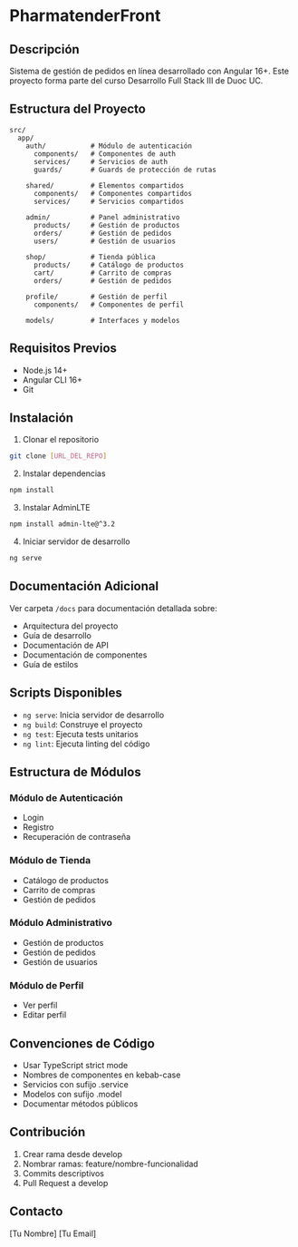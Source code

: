 # PharmatenderFront

## Descripción
Sistema de gestión de pedidos en línea desarrollado con Angular 16+. Este proyecto forma parte del curso Desarrollo Full Stack III de Duoc UC.

## Estructura del Proyecto
```
src/
  app/
    auth/           # Módulo de autenticación
      components/   # Componentes de auth
      services/     # Servicios de auth
      guards/       # Guards de protección de rutas
    
    shared/         # Elementos compartidos
      components/   # Componentes compartidos
      services/     # Servicios compartidos
    
    admin/          # Panel administrativo
      products/     # Gestión de productos
      orders/       # Gestión de pedidos
      users/        # Gestión de usuarios
    
    shop/           # Tienda pública
      products/     # Catálogo de productos
      cart/         # Carrito de compras
      orders/       # Gestión de pedidos
    
    profile/        # Gestión de perfil
      components/   # Componentes de perfil
    
    models/         # Interfaces y modelos
```

## Requisitos Previos
- Node.js 14+
- Angular CLI 16+
- Git

## Instalación

1. Clonar el repositorio
```bash
git clone [URL_DEL_REPO]
```

2. Instalar dependencias
```bash
npm install
```

3. Instalar AdminLTE
```bash
npm install admin-lte@^3.2
```

4. Iniciar servidor de desarrollo
```bash
ng serve
```

## Documentación Adicional
Ver carpeta `/docs` para documentación detallada sobre:
- Arquitectura del proyecto
- Guía de desarrollo
- Documentación de API
- Documentación de componentes
- Guía de estilos

## Scripts Disponibles
- `ng serve`: Inicia servidor de desarrollo
- `ng build`: Construye el proyecto
- `ng test`: Ejecuta tests unitarios
- `ng lint`: Ejecuta linting del código

## Estructura de Módulos

### Módulo de Autenticación
- Login
- Registro
- Recuperación de contraseña

### Módulo de Tienda
- Catálogo de productos
- Carrito de compras
- Gestión de pedidos

### Módulo Administrativo
- Gestión de productos
- Gestión de pedidos
- Gestión de usuarios

### Módulo de Perfil
- Ver perfil
- Editar perfil

## Convenciones de Código
- Usar TypeScript strict mode
- Nombres de componentes en kebab-case
- Servicios con sufijo .service
- Modelos con sufijo .model
- Documentar métodos públicos

## Contribución
1. Crear rama desde develop
2. Nombrar ramas: feature/nombre-funcionalidad
3. Commits descriptivos
4. Pull Request a develop

## Contacto
[Tu Nombre]
[Tu Email]